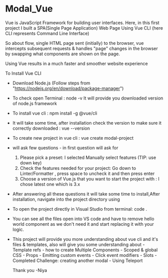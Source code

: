 # Modal_Vue
​Vue is JavaScript Framework for building user interfaces. Here, in this first project I built a SPA(Single Page Application) Web Page Using Vue CLI (here CLI represents Command Line Interface)

So about flow, single HTML page sent (initially) to the browser, vue intercepts subsequent requests & handles "page" changes in the browser by swapping what components are shown on the page.

Using Vue results in a much faster and smoother website experience

To Install Vue CLI
- Download Node.js (Follow steps from "https://nodejs.org/en/download/package-manager")
- To check open Terminal : node -v It will provide you downloaded version of node.js 
  framework
- To install vue cli : npm install -g @vue/cli
- It will take some time, after installation check the version to make sure it correctly 
  downloaded : vue --version

- To create new project in vue cli : vue create modal-project
- will ask few questions - in first question will ask for  
   1. Please pick a preset: I selected Manually select features (TIP: use down key)
   2. Check the features needed for your project: Go down to Linter/Formatter , press space 
      to uncheck it and then press enter
   3. Choose a version of Vue.js that you want to start the project with : I chose latest          one which is 3.x

 - After answering all these questions it will take some time to install,After 
   installation, navigate into the project directory using
 - To open the project directly in Visual Studio from terminal: code .
 - You can see all the files open into VS code and have to remove hello world component as 
   we don't need it and start replacing it with your logic.

 - This project will provide you more understanding about vue cli and it's files & 
   templates, also will give you some understanding about
        - Template refs
        - how to create Multiple Components
        - Scoped & global CSS
        - Props
        - Emitting custom events
        - Click event modifiers
        - Slots
        - Completed Challenge: creating another modal
        - Using Teleport

   Thank you
   -Niya

